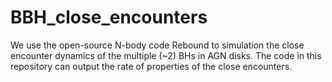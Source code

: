 # BBH_close_encounters
We use the open-source N-body code Rebound to simulation the close encounter dynamics of the multiple (~2) BHs in AGN disks. The code in this repository can output the rate of properties of the close encounters.
